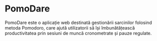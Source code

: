 # PomoDare

PomoDare este o aplicație web destinată gestionării sarcinilor folosind metoda Pomodoro, care ajută utilizatorii să își îmbunătățească productivitatea prin sesiuni de muncă cronometrate și pauze regulate. 
